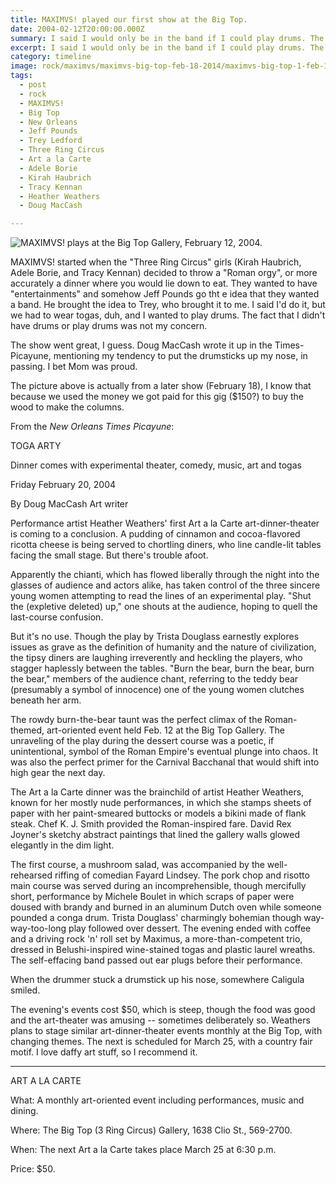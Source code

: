 ```yaml
---
title: MAXIMVS! played our first show at the Big Top.
date: 2004-02-12T20:00:00.000Z
summary: I said I would only be in the band if I could play drums. The thing is, I didn't know how to play drums.
excerpt: I said I would only be in the band if I could play drums. The thing is, I didn't know how to play drums.
category: timeline
image: rock/maximvs/maximvs-big-top-feb-18-2014/maximvs-big-top-1-feb-18-2004.jpg
tags:
  - post 
  - rock
  - MAXIMVS!
  - Big Top
  - New Orleans
  - Jeff Pounds
  - Trey Ledford
  - Three Ring Circus
  - Art a la Carte
  - Adele Borie
  - Kirah Haubrich
  - Tracy Kennan
  - Heather Weathers
  - Doug MacCash

---
```


![MAXIMVS! plays at the Big Top Gallery, February 12, 2004.](/static/img/rock/maximvs/maximvs-big-top-feb-18-2014/maximvs-big-top-1-feb-18-2004.jpg)

MAXIMVS! started when the "Three Ring Circus" girls (Kirah Haubrich, Adele Borie, and Tracy Kennan) decided to throw a "Roman orgy", or more accurately a dinner where you would lie down to eat.  They wanted to have "entertainments" and somehow Jeff Pounds go tht e idea that they wanted a band. He brought the idea to Trey, who brought it to me. I said I'd do it, but we had to wear togas, duh, and I wanted to play drums. The fact that I didn't have drums or play drums was not my concern.

The show went great, I guess. Doug MacCash wrote it up in the Times-Picayune, mentioning my tendency to put the drumsticks up my nose, in passing. I bet Mom was proud.

The picture above is actually from a later show (February 18), I know that because we used the money we got paid for this gig ($150?) to buy the wood to make the columns.

From the _New Orleans Times Picayune_:


<div class="newspaper">
TOGA ARTY 

Dinner comes with experimental theater, comedy, music, art and togas


Friday February 20, 2004


By Doug MacCash 
Art writer 


Performance artist Heather Weathers' first Art a la Carte art-dinner-theater is coming to a conclusion. A pudding of cinnamon and cocoa-flavored ricotta cheese is being served to chortling diners, who line candle-lit tables facing the small stage. But there's trouble afoot. 

Apparently the chianti, which has flowed liberally through the night into the glasses of audience and actors alike, has taken control of the three sincere young women attempting to read the lines of an experimental play. "Shut the (expletive deleted) up," one shouts at the audience, hoping to quell the last-course confusion. 
 

But it's no use. Though the play by Trista Douglass earnestly explores issues as grave as the definition of humanity and the nature of civilization, the tipsy diners are laughing irreverently and heckling the players, who stagger haplessly between the tables. "Burn the bear, burn the bear, burn the bear," members of the audience chant, referring to the teddy bear (presumably a symbol of innocence) one of the young women clutches beneath her arm. 

The rowdy burn-the-bear taunt was the perfect climax of the Roman-themed, art-oriented event held Feb. 12 at the Big Top Gallery. The unraveling of the play during the dessert course was a poetic, if unintentional, symbol of the Roman Empire's eventual plunge into chaos. It was also the perfect primer for the Carnival Bacchanal that would shift into high gear the next day. 

The Art a la Carte dinner was the brainchild of artist Heather Weathers, known for her mostly nude performances, in which she stamps sheets of paper with her paint-smeared buttocks or models a bikini made of flank steak. Chef K. J. Smith provided the Roman-inspired fare. David Rex Joyner's sketchy abstract paintings that lined the gallery walls glowed elegantly in the dim light. 

The first course, a mushroom salad, was accompanied by the well-rehearsed riffing of comedian Fayard Lindsey. The pork chop and risotto main course was served during an incomprehensible, though mercifully short, performance by Michele Boulet in which scraps of paper were doused with brandy and burned in an aluminum Dutch oven while someone pounded a conga drum. Trista Douglass' charmingly bohemian though way-way-too-long play followed over dessert. The evening ended with coffee and a driving rock 'n' roll set by Maximus, a more-than-competent trio, dressed in Belushi-inspired wine-stained togas and plastic laurel wreaths. The self-effacing band passed out ear plugs before their performance. 

When the drummer stuck a drumstick up his nose, somewhere Caligula smiled. 

The evening's events cost $50, which is steep, though the food was good and the art-theater was amusing -- sometimes deliberately so. Weathers plans to stage similar art-dinner-theater events monthly at the Big Top, with changing themes. The next is scheduled for March 25, with a country fair motif. I love daffy art stuff, so I recommend it. 

_________________________ 

ART A LA CARTE 

What: A monthly art-oriented event including performances, music and dining. 

Where: The Big Top (3 Ring Circus) Gallery, 1638 Clio St., 569-2700. 

When: The next Art a la Carte takes place March 25 at 6:30 p.m. 

Price: $50. 
</div>
